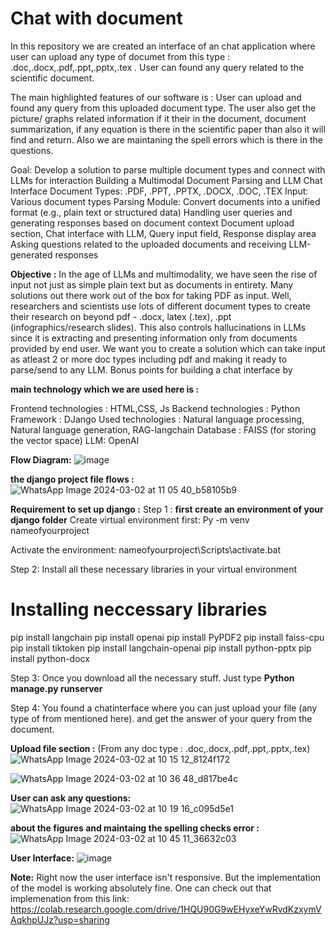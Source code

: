 # Chat with document
In this repository we are created an interface of an chat application where user can upload any type of documet from this type : .doc,.docx,.pdf,.ppt,.pptx,.tex .
User can found any query related to the scientific document.

The main highlighted features of our software is : User can upload and found any query from this uploaded document type. 
The user also get the picture/ graphs related information if it their in the document, document summarization, if any equation is there in the scientific paper than also it will find and return. Also we are maintaning the spell errors which is there in the questions.

Goal: Develop a solution to parse multiple document types and connect with LLMs for interaction
Building a Multimodal Document Parsing and LLM Chat Interface
Document Types: .PDF, .PPT, .PPTX, .DOCX, .DOC, .TEX
Input: Various document types 
Parsing Module: Convert documents into a unified format (e.g., plain text or structured data)
Handling user queries and generating responses based on document context
Document upload section, Chat interface with LLM, Query input field, Response display area
Asking questions related to the uploaded documents and receiving LLM-generated responses

**Objective :**
In the age of LLMs and multimodality, we have seen the rise of input not just as simple plain text 
but as documents in entirety. Many solutions out there work out of the box for taking PDF as 
input. Well, researchers and scientists use lots of different document types to create their research 
on beyond pdf - .docx, latex (.tex), .ppt (infographics/research slides). This also controls 
hallucinations in LLMs since it is extracting and presenting information only from documents 
provided by end user.
We want you to create a solution which can take input as atleast 2 or more doc types including 
pdf and making it ready to parse/send to any LLM. Bonus points for building a chat interface by

**main technology which we are used here is :**

Frontend technologies : HTML,CSS, Js
Backend technologies : Python
Framework : DJango
Used technologies : Natural language processing, Natural language generation, RAG-langchain
Database : FAISS (for storing the vector space) 
LLM: OpenAI

**Flow Diagram:**
![image](https://github.com/Rushali2012/minedhackathon2024/assets/121008198/0f613e97-ece7-4c41-b41e-c6758680708b)


**the django project file flows :**
![WhatsApp Image 2024-03-02 at 11 05 40_b58105b9](https://github.com/Rushali2012/minedhackathon2024/assets/131957409/2e583c62-5555-4b93-92d8-57b93df6cc24)

**Requirement to set up django :**
Step 1 :
**first create an environment of your django folder**
Create virtual environment first:
Py -m venv nameofyourproject

Activate the environment:
nameofyourproject\Scripts\activate.bat

Step 2:
Install all these necessary libraries in your virtual environment 
# Installing neccessary libraries
pip install langchain
pip install openai
pip install PyPDF2
pip install faiss-cpu
pip install tiktoken
pip install langchain-openai
pip install python-pptx
pip install python-docx

Step 3:
Once you download all the necessary stuff. 
Just type **Python manage.py runserver**

Step 4:
You found a chatinterface where you can just upload your file (any type of from mentioned here). and get the answer of your query from the document.

**Upload file section :**
(From any doc type :  .doc,.docx,.pdf,.ppt,.pptx,.tex)
![WhatsApp Image 2024-03-02 at 10 15 12_8124f172](https://github.com/Rushali2012/minedhackathon2024/assets/131957409/ece92d03-c291-4be8-b8db-44310e2e8eb3)

![WhatsApp Image 2024-03-02 at 10 36 48_d817be4c](https://github.com/Rushali2012/minedhackathon2024/assets/131957409/e3cecee9-877d-453e-b784-c74f4869bb74)

**User can ask any questions:**
![WhatsApp Image 2024-03-02 at 10 19 16_c095d5e1](https://github.com/Rushali2012/minedhackathon2024/assets/131957409/cddaa326-b83c-4c5d-9544-8d1235072daa)

**about the figures and maintaing the spelling checks error :**
![WhatsApp Image 2024-03-02 at 10 45 11_36632c03](https://github.com/Rushali2012/minedhackathon2024/assets/131957409/5ef887a5-578a-486f-bfdc-abaa4d1ea872)

**User Interface:**
![image](https://github.com/Rushali2012/minedhackathon2024/assets/131957409/394f9829-896b-4ac1-abe7-607bba516f88)

**Note:**
Right now the user interface isn't responsive. But the implementation of the model is working absolutely fine. One can check out that implemenation from this link: https://colab.research.google.com/drive/1HQU90G9wEHyxeYwRvdKzxymVAqkhpUJz?usp=sharing



